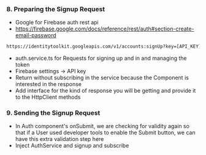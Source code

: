 ### 8. Preparing the Signup Request

* Google for Firebase auth rest api
* https://firebase.google.com/docs/reference/rest/auth#section-create-email-password
```txt
https://identitytoolkit.googleapis.com/v1/accounts:signUp?key=[API_KEY]
```
* auth.service.ts for Requests for signing up and in and managing the token
* Firebase settings -> API key
* Return without subscribing in the service because the Component is interested in the response
* Add interface for the kind of response you will be getting and provide it to the HttpClient methods

### 9. Sending the Signup Request

* In Auth component's onSubmit, we are checking for validity again so that if a User used developer tools to enable the Submit button, we can have this extra validation step here
* Inject AuthService and signup and subscribe 
